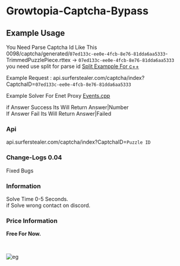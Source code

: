 # Growtopia-Captcha-Bypass

## Example Usage
You Need Parse Captcha Id Like This <br>
0098/captcha/generated/`07ed133c-ee0e-4fcb-8e76-81dda6aa5333`-TrimmedPuzzlePiece.rttex -> `07ed133c-ee0e-4fcb-8e76-81dda6aa5333`<br>
you need use split for parse id
<a href="https://stackoverflow.com/questions/14265581/parse-split-a-string-in-c-using-string-delimiter-standard-c">Split Exampple For c++</a>

Example Request : api.surferstealer.com/captcha/index?CaptchaID=`07ed133c-ee0e-4fcb-8e76-81dda6aa5333`


Example Solver For Enet Proxy
<a href="https://github.com/heysurfer/EnetProxy/blob/main/proxy/events.cpp#L277">Events.cpp</a>

if Answer Success Its Will Return Answer|Number<br>
If Answer Fail Its Will Return Answer|Failed<br>

### Api
api.surferstealer.com/captcha/index?CaptchaID=`Puzzle ID`<br>

### Change-Logs 0.04
Fixed Bugs

### Information
Solve Time 0-5 Seconds.<br>
if Solve wrong contact on discord.

### Price Information
<strong>Free For Now.</strong><br>

<br>

![eg](https://cdn.upload.systems/uploads/V7jBx3UF.gif)
